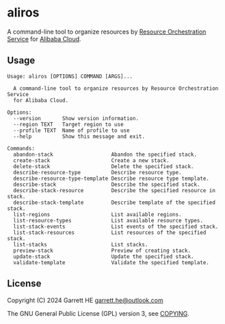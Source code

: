 # aliros

A command-line tool to organize resources by [Resource Orchestration Service][1]
for [Alibaba Cloud][2].

## Usage

```
Usage: aliros [OPTIONS] COMMAND [ARGS]...

  A command-line tool to organize resources by Resource Orchestration Service
  for Alibaba Cloud.

Options:
  --version       Show version information.
  --region TEXT   Target region to use
  --profile TEXT  Name of profile to use
  --help          Show this message and exit.

Commands:
  abandon-stack                   Abandon the specified stack.
  create-stack                    Create a new stack.
  delete-stack                    Delete the specified stack.
  describe-resource-type          Describe resource type.
  describe-resource-type-template Describe resource type template.
  describe-stack                  Describe the specified stack.
  describe-stack-resource         Describe the specified resource in stack.
  describe-stack-template         Describe template of the specified stack.
  list-regions                    List available regions.
  list-resource-types             List available resource types.
  list-stack-events               List events of the specified stack.
  list-stack-resources            List resources of the specified stack.
  list-stacks                     List stacks.
  preview-stack                   Preview of creating stack.
  update-stack                    Update the specified stack.
  validate-template               Validate the specified template.

```

## License

Copyright (C) 2024 Garrett HE <garrett.he@outlook.com>

The GNU General Public License (GPL) version 3, see [COPYING](./COPYING).

[1]: https://www.alibabacloud.com/help/doc-detail/28852.html

[2]: https://www.alibabacloud.com
